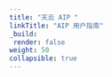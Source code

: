 ```yaml
---
title: "天云 AIP "
linkTitle: "AIP 用户指南"
_build:
 render: false 
weight: 50
collapsible: true
---
```


